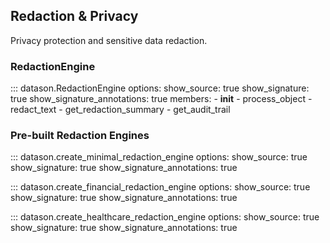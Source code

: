 ## Redaction & Privacy

Privacy protection and sensitive data redaction.

### RedactionEngine

::: datason.RedactionEngine
    options:
      show_source: true
      show_signature: true
      show_signature_annotations: true
      members:
        - __init__
        - process_object
        - redact_text
        - get_redaction_summary
        - get_audit_trail

### Pre-built Redaction Engines

::: datason.create_minimal_redaction_engine
    options:
      show_source: true
      show_signature: true
      show_signature_annotations: true

::: datason.create_financial_redaction_engine
    options:
      show_source: true
      show_signature: true
      show_signature_annotations: true

::: datason.create_healthcare_redaction_engine
    options:
      show_source: true
      show_signature: true
      show_signature_annotations: true

